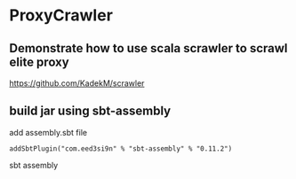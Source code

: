 # ProxyCrawler

## Demonstrate how to use scala scrawler to scrawl  elite proxy
https://github.com/KadekM/scrawler


## build jar using sbt-assembly
add assembly.sbt file

```
addSbtPlugin("com.eed3si9n" % "sbt-assembly" % "0.11.2")
```

sbt assembly